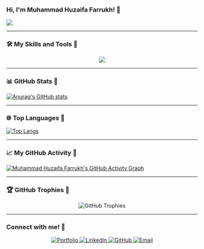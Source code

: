 ### Hi, I'm Muhammad Huzaifa Farrukh! 👋

![](https://komarev.com/ghpvc/?username=MuhammadHuzaifaFarrukh)

---

### 🛠️ My Skills and Tools 🔗
<p align="center">
  <img src="https://skillicons.dev/icons?i=c,cpp,html,css,js,python,git,github,vscode,godot,unity" />
</p>

---

### 📊 GitHub Stats 🔗

[![Anurag's GitHub stats](https://github-readme-stats.vercel.app/api?username=MuhammadHuzaifaFarrukh&show_icons=true&theme=dracula)](https://github.com/anuraghazra/github-readme-stats)

---

### 🌐 Top Languages 🔗

[![Top Langs](https://github-readme-stats.vercel.app/api/top-langs/?username=MuhammadHuzaifaFarrukh&layout=compact&theme=dracula)](https://github.com/anuraghazra/github-readme-stats)

---

### 📈 My GitHub Activity 🔗

[![Muhammad Huzaifa Farrukh's GitHub Activity Graph](https://github-readme-activity-graph.vercel.app/graph?username=MuhammadHuzaifaFarrukh&theme=react-dark)](https://github.com/ashutosh00710/github-readme-activity-graph)

---

### 🏆 GitHub Trophies 🔗

<p align="center">
  <img src="https://github-profile-trophy.vercel.app/?username=MuhammadHuzaifaFarrukh&theme=dracula&no-frame=true&no-bg=true" alt="GitHub Trophies" />
</p>

---

### Connect with me! 🔗

<p align="center">
  <a href="[YOUR_PORTFOLIO_URL](https://muhammadhuzaifafarrukh.github.io/)" target="_blank" rel="noopener noreferrer">
    <img src="https://img.shields.io/badge/Portfolio-orange?style=for-the-badge" alt="Portfolio" />
  </a>
  <a href="[YOUR_LINKEDIN_URL](https://linkedin.com/in/muhammad-huzaifa-farrukh-9608a1358)" target="_blank" rel="noopener noreferrer">
    <img src="https://img.shields.io/badge/LinkedIn-0A66C2?style=for-the-badge&logo=linkedin&logoColor=white" alt="LinkedIn" />
  </a>
  <a href="[YOUR_GITHUB_PROFILE_URL](https://github.com/MuhammadHuzaifaFarrukh)" target="_blank" rel="noopener noreferrer">
    <img src="https://img.shields.io/badge/GitHub-181717?style=for-the-badge&logo=github&logoColor=white" alt="GitHub" />
  </a>
  <a href="mailto:huzaifafarrukh.1990@gmail.com" target="_blank" rel="noopener noreferrer">
    <img src="https://img.shields.io/badge/Email-D14836?style=for-the-badge&logo=gmail&logoColor=white" alt="Email" />
  </a>
</p>





